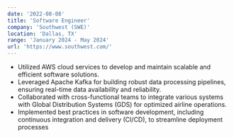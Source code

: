 ```yaml
---
date: '2022-08-08'
title: 'Software Engineer'
company: 'Southwest (SWE)'
location: 'Dallas, TX'
range: 'January 2024 - May 2024'
url: 'https://www.southwest.com/'
---
```


- Utilized AWS cloud services to develop and maintain scalable and efficient software solutions.
- Leveraged Apache Kafka for building robust data processing pipelines, ensuring real-time data availability and reliability.
- Collaborated with cross-functional teams to integrate various systems with Global Distribution Systems (GDS) for optimized airline operations.
- Implemented best practices in software development, including continuous integration and delivery (CI/CD), to streamline deployment processes
